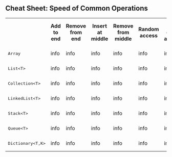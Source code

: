 ## Cheat Sheet: Speed of Common Operations

<table>
  <tr>
    <th> </th>
    <th>Add to end</th>
	<th>Remove from end</th>
	<th>Insert at middle</th>
	<th>Remove from middle</th>
	<th>Random access</th>
	<th>In-order access</th>
	<th>Search for specific element</th>
	<th>Notes</th>	
  </tr>
  <tr>
    <td><pre>Array</pre></td>
    <td>info</td>
    <td>info</td>
    <td>info</td>
    <td>info</td>
    <td>info</td>
    <td>info</td>
    <td>info</td>
	<td>info</td>
  </tr>
  <tr>
    <td><pre>List&ltT&gt</pre></td>
    <td>info</td>
    <td>info</td>
    <td>info</td>
    <td>info</td>
    <td>info</td>
    <td>info</td>
    <td>info</td>
	<td>info</td>
  </tr>
  <tr>
    <td><pre>Collection&ltT&gt</pre></td>
    <td>info</td>
    <td>info</td>
    <td>info</td>
    <td>info</td>
    <td>info</td>
    <td>info</td>
    <td>info</td>
	<td>info</td>
  </tr>
    <tr>
    <td><pre>LinkedList&ltT&gt</pre></td>
    <td>info</td>
    <td>info</td>
    <td>info</td>
    <td>info</td>
    <td>info</td>
    <td>info</td>
    <td>info</td>
	<td>info</td>
  </tr>
    <tr>
    <td><pre>Stack&ltT&gt</pre></td>
    <td>info</td>
    <td>info</td>
    <td>info</td>
    <td>info</td>
    <td>info</td>
    <td>info</td>
    <td>info</td>
	<td>info</td>
  </tr>
    <tr>
    <td><pre>Queue&ltT&gt</pre></td>
    <td>info</td>
    <td>info</td>
    <td>info</td>
    <td>info</td>
    <td>info</td>
    <td>info</td>
    <td>info</td>
	<td>info</td>
  </tr>
    <tr>
    <td><pre>Dictionary&ltT,K&gt</pre></td>
    <td>info</td>
    <td>info</td>
    <td>info</td>
    <td>info</td>
    <td>info</td>
    <td>info</td>
    <td>info</td>
	<td>info</td>
  </tr>
</table>
